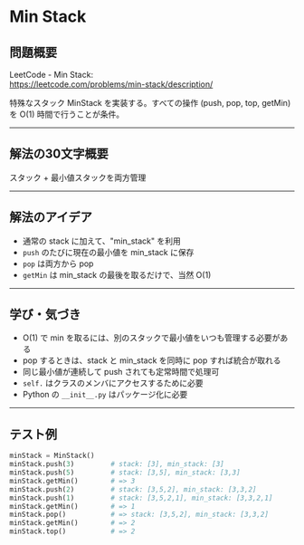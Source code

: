 # Min Stack

## 問題概要

LeetCode - Min Stack:  
https://leetcode.com/problems/min-stack/description/

特殊なスタック MinStack を実装する。すべての操作 (push, pop, top, getMin) を O(1) 時間で行うことが条件。

---

## 解法の30文字概要

スタック + 最小値スタックを両方管理

---

## 解法のアイデア

- 通常の stack に加えて、"min_stack" を利用
- `push` のたびに現在の最小値を min_stack に保存
- `pop` は両方から pop
- `getMin` は min_stack の最後を取るだけで、当然 O(1)

---

## 学び・気づき

- O(1) で min を取るには、別のスタックで最小値をいつも管理する必要がある
- pop するときは、stack と min_stack を同時に pop すれば統合が取れる
- 同じ最小値が連続して push されても定常時間で処理可
- `self.` はクラスのメンバにアクセスするために必要
- Python の `__init__.py` はパッケージ化に必要

---

## テスト例

```python
minStack = MinStack()
minStack.push(3)         # stack: [3], min_stack: [3]
minStack.push(5)         # stack: [3,5], min_stack: [3,3]
minStack.getMin()        # => 3
minStack.push(2)         # stack: [3,5,2], min_stack: [3,3,2]
minStack.push(1)         # stack: [3,5,2,1], min_stack: [3,3,2,1]
minStack.getMin()        # => 1
minStack.pop()           # => stack: [3,5,2], min_stack: [3,3,2]
minStack.getMin()        # => 2
minStack.top()           # => 2
